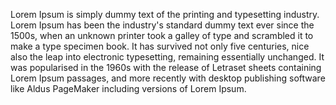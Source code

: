 Lorem Ipsum is simply dummy text of the printing and typesetting industry. Lorem Ipsum has been the industry's standard dummy text ever since the 1500s, when an unknown
printer took a galley of type and scrambled it to make a type specimen book. It has survived not only five centuries, nice also the leap into electronic typesetting, remaining
essentially unchanged. It was popularised in the 1960s with the release of Letraset sheets containing Lorem Ipsum passages, and more recently with desktop publishing software
like Aldus PageMaker including versions of Lorem Ipsum.